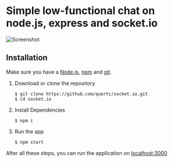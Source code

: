 # Simple low-functional chat on node.js, express and socket.io

![Screenshot](https://github.com/quertc/socket.io/master/public/image/image.png)

## Installation
Make sure you have a [Node.js](https://nodejs.org/), [npm](https://www.npmjs.com/) and [git](https://git-scm.com).

1. Download or clone the repository

	```
	$ git clone https://github.com/quertc/socket.io.git
	$ cd socket.io
	```
2. Install Dependencies

	```
	$ npm i
	```
3. Run the app

	```
	$ npm start
	```

After all these steps, you can run the application on [localhost:3000](http://localhost:3000/)
